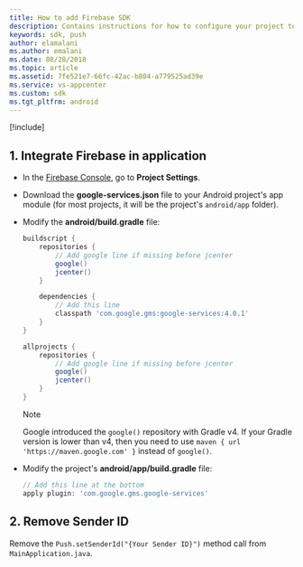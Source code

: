 ```yaml
---
title: How to add Firebase SDK
description: Contains instructions for how to configure your project to use Firebase Cloud Messaging
keywords: sdk, push
author: elamalani
ms.author: emalani
ms.date: 08/28/2018
ms.topic: article
ms.assetid: 7fe521e7-66fc-42ac-b804-a779525ad39e
ms.service: vs-appcenter
ms.custom: sdk
ms.tgt_pltfrm: android
---
```


[!include[](introduction-android.md)]

## 1. Integrate Firebase in application

- In the [Firebase Console](https://console.firebase.google.com), go to **Project Settings**.
- Download the **google-services.json** file to your Android project's app module (for most projects, it will be the project's `android/app` folder).
- Modify the **android/build.gradle** file:

    ```groovy
    buildscript {
        repositories {
            // Add google line if missing before jcenter
            google()
            jcenter()
        }

        dependencies {
            // Add this line
            classpath 'com.google.gms:google-services:4.0.1'
        }
    }

    allprojects {
        repositories {
            // Add google line if missing before jcenter
            google()
            jcenter()
        }
    }
    ```

    > [!NOTE]
    > Google introduced the `google()` repository with Gradle v4. If your Gradle version is lower than v4, then you need to use `maven { url 'https://maven.google.com' }` instead of `google()`.

- Modify the project's **android/app/build.gradle** file:

    ```groovy
    // Add this line at the bottom
    apply plugin: 'com.google.gms.google-services'
    ```

## 2. Remove Sender ID

Remove the `Push.setSenderId("{Your Sender ID}")` method call from `MainApplication.java`.
